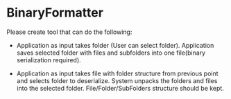 # BinaryFormatter
Please create tool that can do the following:

- Application as input takes folder (User can select folder). Application saves selected folder with files and subfolders into one file(binary serialization required).

- Application as input takes file with folder structure from previous point and selects folder to deserialize. System unpacks the folders and files into the selected folder. File/Folder/SubFolders structure should be kept.

 
